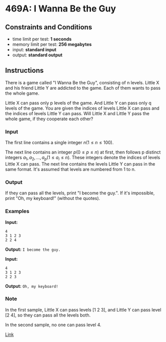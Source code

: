 # 469A: I Wanna Be the Guy

## Constraints and Conditions

- time limit per test: **1 seconds**
- memory limit per test: **256 megabytes**
- input: **standard input**
- output: **standard output**

## Instructions

There is a game called "I Wanna Be the Guy", consisting of n levels. Little X and his friend Little Y are addicted to the game. Each of them wants to pass the whole game.

Little X can pass only p levels of the game. And Little Y can pass only q levels of the game. You are given the indices of levels Little X can pass and the indices of levels Little Y can pass. Will Little X and Little Y pass the whole game, if they cooperate each other?

### Input

The first line contains a single integer $n (1 ≤  n ≤ 100)$.

The next line contains an integer $p (0 ≤ p ≤ n)$ at first, then follows p distinct integers $a_1, a_2, ..., a_p (1 ≤ a_i ≤ n)$. These integers denote the indices of levels Little X can pass. The next line contains the levels Little Y can pass in the same format. It's assumed that levels are numbered from 1 to n.

### Output

If they can pass all the levels, print "I become the guy.". If it's impossible, print "Oh, my keyboard!" (without the quotes).

### Examples

**Input:**

```
4
3 1 2 3
2 2 4
```

**Output:**
`I become the guy.`

**Input:**

```
4
3 1 2 3
2 2 3
```

**Output:**
`Oh, my keyboard!`

### Note

In the first sample, Little X can pass levels [1 2 3], and Little Y can pass level [2 4], so they can pass all the levels both.

In the second sample, no one can pass level 4.

[Link](https://codeforces.com/problemset/problem/469/A)
